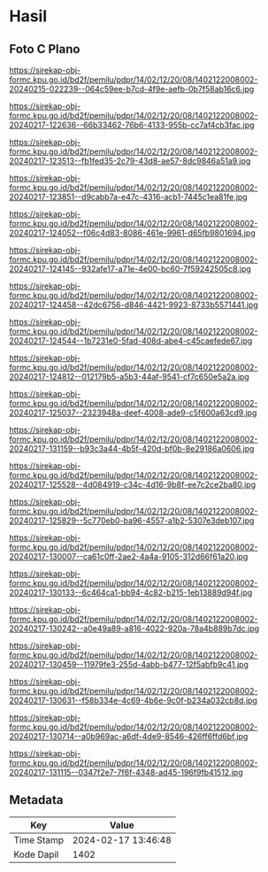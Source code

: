 # Hasil

## Foto C Plano

https://sirekap-obj-formc.kpu.go.id/bd2f/pemilu/pdpr/14/02/12/20/08/1402122008002-20240215-022239--064c59ee-b7cd-4f9e-aefb-0b7f58ab16c6.jpg

https://sirekap-obj-formc.kpu.go.id/bd2f/pemilu/pdpr/14/02/12/20/08/1402122008002-20240217-122636--66b33462-76b6-4133-955b-cc7af4cb3fac.jpg

https://sirekap-obj-formc.kpu.go.id/bd2f/pemilu/pdpr/14/02/12/20/08/1402122008002-20240217-123513--fb1fed35-2c79-43d8-ae57-8dc9846a51a9.jpg

https://sirekap-obj-formc.kpu.go.id/bd2f/pemilu/pdpr/14/02/12/20/08/1402122008002-20240217-123851--d9cabb7a-e47c-4316-acb1-7445c1ea81fe.jpg

https://sirekap-obj-formc.kpu.go.id/bd2f/pemilu/pdpr/14/02/12/20/08/1402122008002-20240217-124052--f06c4d83-8086-461e-9961-d65fb9801694.jpg

https://sirekap-obj-formc.kpu.go.id/bd2f/pemilu/pdpr/14/02/12/20/08/1402122008002-20240217-124145--932afe17-a71e-4e00-bc60-7f59242505c8.jpg

https://sirekap-obj-formc.kpu.go.id/bd2f/pemilu/pdpr/14/02/12/20/08/1402122008002-20240217-124458--42dc6756-d846-4421-9923-8733b5571441.jpg

https://sirekap-obj-formc.kpu.go.id/bd2f/pemilu/pdpr/14/02/12/20/08/1402122008002-20240217-124544--1b7231e0-5fad-408d-abe4-c45caefede67.jpg

https://sirekap-obj-formc.kpu.go.id/bd2f/pemilu/pdpr/14/02/12/20/08/1402122008002-20240217-124812--012179b5-a5b3-44af-9541-cf7c650e5a2a.jpg

https://sirekap-obj-formc.kpu.go.id/bd2f/pemilu/pdpr/14/02/12/20/08/1402122008002-20240217-125037--2323948a-deef-4008-ade9-c5f600a63cd9.jpg

https://sirekap-obj-formc.kpu.go.id/bd2f/pemilu/pdpr/14/02/12/20/08/1402122008002-20240217-131159--b93c3a44-4b5f-420d-bf0b-8e29186a0606.jpg

https://sirekap-obj-formc.kpu.go.id/bd2f/pemilu/pdpr/14/02/12/20/08/1402122008002-20240217-125528--4d084919-c34c-4d16-9b8f-ee7c2ce2ba80.jpg

https://sirekap-obj-formc.kpu.go.id/bd2f/pemilu/pdpr/14/02/12/20/08/1402122008002-20240217-125829--5c770eb0-ba96-4557-a1b2-5307e3deb107.jpg

https://sirekap-obj-formc.kpu.go.id/bd2f/pemilu/pdpr/14/02/12/20/08/1402122008002-20240217-130007--ca61c0ff-2ae2-4a4a-9105-312d66f61a20.jpg

https://sirekap-obj-formc.kpu.go.id/bd2f/pemilu/pdpr/14/02/12/20/08/1402122008002-20240217-130133--6c464ca1-bb94-4c82-b215-1eb13889d94f.jpg

https://sirekap-obj-formc.kpu.go.id/bd2f/pemilu/pdpr/14/02/12/20/08/1402122008002-20240217-130242--a0e49a89-a816-4022-920a-78a4b889b7dc.jpg

https://sirekap-obj-formc.kpu.go.id/bd2f/pemilu/pdpr/14/02/12/20/08/1402122008002-20240217-130459--11979fe3-255d-4abb-b477-12f5abfb9c41.jpg

https://sirekap-obj-formc.kpu.go.id/bd2f/pemilu/pdpr/14/02/12/20/08/1402122008002-20240217-130631--f58b334e-4c69-4b6e-9c0f-b234a032cb8d.jpg

https://sirekap-obj-formc.kpu.go.id/bd2f/pemilu/pdpr/14/02/12/20/08/1402122008002-20240217-130714--a0b969ac-a6df-4de9-8546-426ff6ffd6bf.jpg

https://sirekap-obj-formc.kpu.go.id/bd2f/pemilu/pdpr/14/02/12/20/08/1402122008002-20240217-131115--0347f2e7-7f6f-4348-ad45-196f9fb41512.jpg


## Metadata

| Key        | Value               |
| ---------- | ------------------- |
| Time Stamp | 2024-02-17 13:46:48 |
| Kode Dapil | 1402                |



